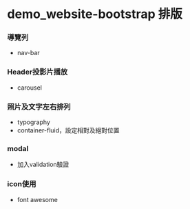 # demo_website-bootstrap 排版
### 導覽列 
* nav-bar
### Header投影片播放
* carousel
### 照片及文字左右排列
* typography
* container-fluid，設定相對及絕對位置
### modal
* 加入validation驗證
### icon使用
* font awesome